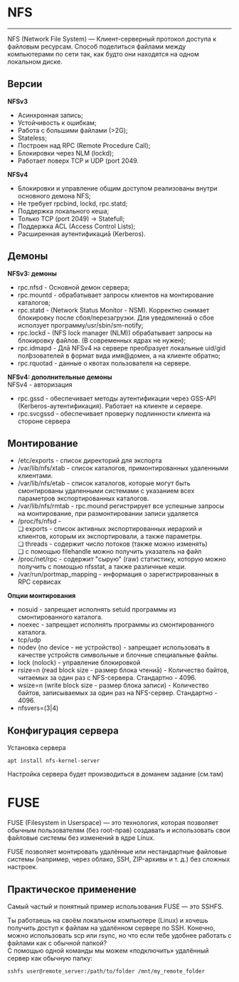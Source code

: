 # NFS
_ _ _

NFS (Network File System) — Клиент-серверный протокол доступа к файловым ресурсам. Способ поделиться файлами между компьютерами по сети так, как будто они находятся на одном локальном диске. 
## Версии
**NFSv3**    
- Асинхронная запись;
- Устойчивость к ошибкам;
- Работа с большими файлами (>2G);
- Stateless;
- Построен над RPC (Remote Procedure Call);
- Блокировки через NLM (lockd);
- Работает поверх TCP и UDP (port 2049.

**NFSv4**     
- Блокировки и управление общим доступом реализованы внутри основного демона NFS;
- Не требует rpcbind, lockd, rpc.statd;
- Поддержка локального кеша;
- Только TCP (port 2049) -> Statefull;
- Поддержка ACL (Access Control Lists);
- Расширенная аутентификациā (Kerberos).

## Демоны
**NFSv3: демоны**    
- rpc.nfsd - Основной демон сервера;
- rpc.mountd - обрабатывает запросы клиентов на монтирование каталогов;
- rpc.statd - (Network Status Monitor - NSM). Корректно снимает блокировку после сбоя/перезагрузки. Для уведомлениā о сбое исползует программу/usr/sbin/sm-notify;
- rpc.lockd - (NFS lock manager (NLM)) обрабатывает запросы на блокировку файлов. (В современных ядрах не нужен);
- rpc.idmapd - Длā NFSv4 на сервере преобразует локальные uid/gid полþзователей в формат вида имя@домен, а на клиенте обратно;
- rpc.rquotad - данные о квотах пользователя на сервере.

**NFSv4: дополнительные демоны**     
NFSv4 - авторизация    
- rpc.gssd - обеспечивает методы аутентификации через GSS-API (Kerberos-аутентификация). Работает на клиенте и сервере.
- rpc.svcgssd - обеспечивает проверку подлинности клиента на стороне сервера

## Монтирование
- /etc/exports - список директорий для экспорта
- /var/lib/nfs/xtab - список каталогов, примонтированных удаленными клиентами.
- /var/lib/nfs/etab - список каталогов, которые могут быть смонтированы удаленными системами с указанием всех параметров экспортированных каталогов.
- /var/lib/nfs/rmtab - rpc.mound регистрирует все успешные запросы на монтирование, при размонтировании записи удаляется
- /proc/fs/nfsd -     
❏ exports - список активных экспортированных иерархий и клиентов, которым их экспортировали, а также параметры.    
❏ threads - содержит число потоков (также можно изменять)     
❏ с помощью filehandle можно получить указатель на файл     
- /proc/net/rpc - содержит "сырую" (raw) статистику, которую можно получить с помощью nfsstat, а также различные кеши.
- /var/run/portmap_mapping - информация о зарегистрированных в RPC сервисах

**Опции монтирования**     
- nosuid - запрещает исполнять setuid программы из смонтированного каталога.
- noexec - запрещает исполнять программы из смонтированного каталога.
- tcp/udp
- nodev (no device - не устройство) - запрещает использовать в качестве устройств символьные и блочные специальные файлы.
- lock (nolock) - управление блокировкой
- rsize=n (read block size - размер блока чтениā) - Количество байтов, читаемых за один раз с NFS-сервера. Стандартно - 4096.
- wsize=n (write block size - размер блока записи) - Количество байтов, записываемых за один раз на NFS-сервер. Стандартно - 4096.
- nfsvers=(3|4)     

## Конфигурация сервера
Установка сервера
```
apt install nfs-kernel-server
```
Настройка сервера будет производиться в доманем задание (см.там)

# FUSE
FUSE (Filesystem in Userspace) — это технология, которая позволяет обычным пользователям (без root-прав) создавать и использовать свои файловые системы без изменений в ядре Linux.  

FUSE позволяет монтировать удалённые или нестандартные файловые системы (например, через облако, SSH, ZIP-архивы и т. д.) без сложных настроек.  

## Практическое применение
Самый частый и понятный пример использования FUSE — это SSHFS.     

Ты работаешь на своём локальном компьютере (Linux) и хочешь получить доступ к файлам на удалённом сервере по SSH. Конечно, можно использовать scp или rsync, но что если тебе удобнее работать с файлами как с обычной папкой?    
С помощью одной команды мы можем «подключить» удалённый сервер как обычную папку:
```
sshfs user@remote_server:/path/to/folder /mnt/my_remote_folder
```
